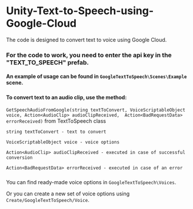 # Unity-Text-to-Speech-using-Google-Cloud

The code is designed to convert text to voice using Google Cloud.
###

### For the code to work, you need to enter the api key in the "TEXT_TO_SPEECH" prefab.
#### An example of usage can be found in `GoogleTextToSpeech\Scenes\Example` scene.

###
###

#### To convert text to an audio clip, use the method:
`GetSpeechAudioFromGoogle(string textToConvert, VoiceScriptableObject voice, Action<AudioClip> audioClipReceived,  Action<BadRequestData> errorReceived)`
from TextToSpeech class

`string textToConvert - text to convert`

`VoiceScriptableObject voice - voice options`

`Action<AudioClip> audioClipReceived - executed in case of successful conversion`

`Action<BadRequestData> errorReceived - executed in case of an error`

###
###

You can find ready-made voice options in `GoogleTextToSpeech\Voices`.

Or you can create a new set of voice options using  `Create/GoogleTextToSpeech/Voice`.
